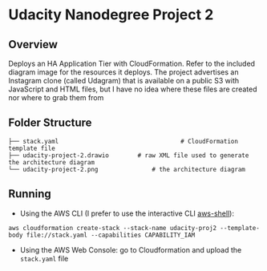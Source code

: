 # Udacity Nanodegree Project 2

## Overview

Deploys an HA Application Tier with CloudFormation. Refer to the included diagram image for the resources it deploys. The project advertises an Instagram clone (called Udagram) that is available on a public S3 with JavaScript and HTML files, but I have no idea where these files are created nor where to grab them from


## Folder Structure
```
├── stack.yaml									# CloudFormation template file
├── udacity-project-2.drawio		# raw XML file used to generate the architecture diagram
└── udacity-project-2.png				# the architecture diagram
```

## Running
* Using the AWS CLI (I prefer to use the interactive CLI [aws-shell](https://github.com/awslabs/aws-shell)):
```
aws cloudformation create-stack --stack-name udacity-proj2 --template-body file://stack.yaml --capabilities CAPABILITY_IAM
```
* Using the AWS Web Console: go to Cloudformation and upload the `stack.yaml` file
